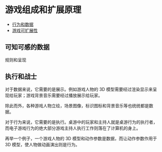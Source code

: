 # 游戏组成和扩展原理

* [行为和数据](./GameStructure/BehaviorAndData.md)
* [游戏可扩展性](./GameStructure/ExpansionAbility.md)




## 可知可感的数据

规则和呈现

## 执行和战士

对于数据来说，它需要的是展示。例如游戏人物的 3D 模型需要经过渲染显示来呈现给玩家；游戏背景音乐需要经过播放展示给玩家。

除此而外，各种游戏人物立绘，场景图像，标识图标和背景音乐等也统统都是数据。


对于行为来说，它需要的是执行。桌游中的玩家和主持人就是桌游行为的执行者，而电子游戏行为的绝大部分游戏主持人执行工作则落在了计算机的身上。

再举一个例子，一个游戏人物的 3D 模型和动作参数是数据，而让动作参数作用于 3D 模型，使人物做动画演出则是行为。